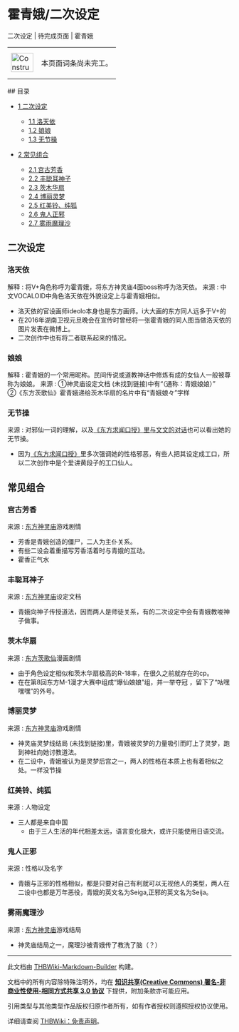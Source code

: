# 霍青娥/二次设定

<!-- source html: G:\repos\THBWiki-Markdown-Builder\THBWikiMarkdown\Temp\main\6\6d\ns0%3A%E9%9C%8D%E9%9D%92%E5%A8%A5%2F%E4%BA%8C%E6%AC%A1%E8%AE%BE%E5%AE%9A.html -->

二次设定 | 待完成页面 | 霍青娥

<center>

<table>
<tbody><tr>
<td class="mbox-image"><div style="width: 52px;">
  <a href="./文件-ConstructionClock.png.md" class="image"><img alt="ConstructionClock.png" src="https://upload.thwiki.cc/thumb/f/f1/ConstructionClock.png/50px-ConstructionClock.png" decoding="async" loading="lazy" width="50" height="43" srcset="https://upload.thwiki.cc/thumb/f/f1/ConstructionClock.png/75px-ConstructionClock.png 1.5x, https://upload.thwiki.cc/thumb/f/f1/ConstructionClock.png/100px-ConstructionClock.png 2x" data-file-width="689" data-file-height="587"></a></div></td>
<td class="mbox-text" style=""><br>本页面词条尚未完工。<br><br></td>
</tr>
</tbody></table>


</center>
## 目录

- [1 二次设定](#二次设定)

  - [1.1 洛天依](#洛天依)
  - [1.2 娘娘](#娘娘)
  - [1.3 无节操](#无节操)



- [2 常见组合](#常见组合)

  - [2.1 宫古芳香](#宫古芳香)
  - [2.2 丰聪耳神子](#丰聪耳神子)
  - [2.3 茨木华扇](#茨木华扇)
  - [2.4 博丽灵梦](#博丽灵梦)
  - [2.5 红美铃、纯狐](#红美铃、纯狐)
  - [2.6 鬼人正邪](#鬼人正邪)
  - [2.7 雾雨魔理沙](#雾雨魔理沙)







## 二次设定
### 洛天依
解释
: 将V+角色称呼为霍青娥，将东方神灵庙4面boss称呼为洛天依。
来源
: 中文VOCALOID中角色洛天依在外貌设定上与霍青娥相似。

- 洛天依的官设画师ideolo本身也是东方画师。i大大画的东方同人远多于V+的
- 在2016年湖南卫视元旦晚会在宣传时曾经将一张霍青娥的同人图当做洛天依的图片发表在微博上。
- 二次创作中也有将二者联系起来的情况。

### 娘娘
解释
: 霍青娥的一个常用昵称。民间传说或道教神话中修炼有成的女仙人一般被尊称为娘娘。
来源
: ①神灵庙设定文档 (未找到链接)中有“（通称：青娥娘娘）”  
②《东方茨歌仙》霍青娥递给茨木华扇的名片中有“青娥娘々”字样

### 无节操
来源
: 对邪仙一词的理解，以及[《东方求闻口授》里与文文的对话](./东方求闻口授-霍青娥（文文新闻）.md)也可以看出她的无节操。

- 因为[《东方求闻口授》](./东方求闻口授-霍青娥.md)里多次强调她的性格邪恶，有些人把其设定成工口，所以二次创作中是个爱讲黄段子的工口仙人。

## 常见组合
### 宫古芳香
来源
: [东方神灵庙](./东方神灵庙.md)游戏剧情

- 芳香是青娥创造的僵尸，二人为主仆关系。
- 有些二设会着重描写芳香活着时与青娥的互动。
- 霍香正气水

### 丰聪耳神子
来源
: [东方神灵庙](./东方神灵庙.md)设定文档

- 青娥向神子传授道法，因而两人是师徒关系，有的二次设定中会有青娥教唆神子做事。

### 茨木华扇
来源
: [东方茨歌仙](./东方茨歌仙.md)漫画剧情

- 由于角色设定相似和茨木华扇极高的R-18率，在很久之前就存在的cp。
- 在在第8回东方M-1漫才大赛中组成“爆仙娘娘”组，并一举夺冠 ，留下了“咕嘿嘿嘿”的外号。

### 博丽灵梦
来源
: [东方神灵庙](./东方神灵庙.md)游戏剧情

- 神灵庙灵梦线结局 (未找到链接)里，青娥被灵梦的力量吸引而盯上了灵梦，跑到神社向她讨教道法。
- 在二设中，青娥被认为是灵梦后宫之一，两人的性格在本质上也有着相似之处。一样没节操

### 红美铃、纯狐
来源
: 人物设定

- 三人都是来自中国
  - 由于三人生活的年代相差太远，语言变化极大，或许只能使用日语交流。


### 鬼人正邪
来源
: 性格以及名字

- 青娥与正邪的性格相似，都是只要对自己有利就可以无视他人的类型，两人在二设中也都是万年恶役，青娥的英文名为Seiga,正邪的英文名为Seija。

### 雾雨魔理沙
来源
: [东方神灵庙](./东方神灵庙.md)游戏结局

- 神灵庙结局之一，魔理沙被青娥传了教洗了脑（？）





---

此文档由 [THBWiki-Markdown-Builder](https://github.com/Delsin-Yu/THBWiki-Markdown-Builder) 构建。

文档中的所有内容除特殊注明外，均在 [**知识共享(Creative Commons) 署名-非商业性使用-相同方式共享 3.0 协议**](https://creativecommons.org/licenses/by-sa/3.0/deed.zh-hans) 下提供，附加条款亦可能应用。

引用类型与其他类型作品版权归原作者所有，如有作者授权则遵照授权协议使用。

详细请查阅 [THBWiki：免责声明](https://thbwiki.cc/THBWiki:%E5%85%8D%E8%B4%A3%E5%A3%B0%E6%98%8E)。


